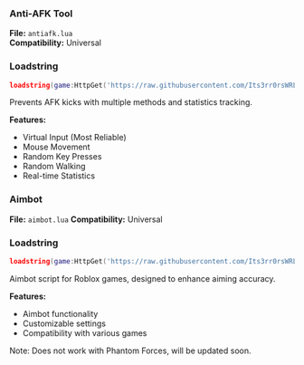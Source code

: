 ### Anti-AFK Tool
**File:** `antiafk.lua`  
**Compatibility:** Universal


### Loadstring
```lua
loadstring(game:HttpGet('https://raw.githubusercontent.com/Its3rr0rsWRLD/Xeon/main/scripts/misc/antiafk.lua'))()
```

Prevents AFK kicks with multiple methods and statistics tracking.

**Features:**
- Virtual Input (Most Reliable)
- Mouse Movement
- Random Key Presses
- Random Walking
- Real-time Statistics

### Aimbot
**File:** `aimbot.lua`
**Compatibility:** Universal
### Loadstring
```lua
loadstring(game:HttpGet('https://raw.githubusercontent.com/Its3rr0rsWRLD/Xeon/main/scripts/misc/aimbot.lua'))()
```

Aimbot script for Roblox games, designed to enhance aiming accuracy.

**Features:**
- Aimbot functionality
- Customizable settings
- Compatibility with various games

Note: Does not work with Phantom Forces, will be updated soon.